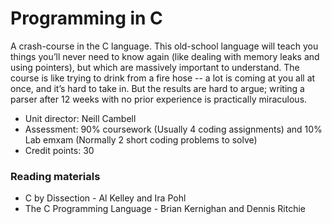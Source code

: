 # Programming in C

A crash-course in the C language. This old-school language will teach you things you’ll never need to know again (like dealing with memory 
leaks and using pointers), but which are massively important to understand. The course is like trying to drink from a fire hose -- a lot 
is coming at you all at once, and it’s hard to take in. But the results are hard to argue; writing a parser after 12 weeks with no prior 
experience is practically miraculous.
- Unit director: Neill Cambell 
- Assessment: 90% coursework (Usually 4 coding assignments) and 10% Lab emxam (Normally 2 short coding problems to solve)
- Credit points: 30

### Reading materials  
- C by Dissection - Al Kelley and Ira Pohl
- The C Programming Language - Brian Kernighan and Dennis Ritchie
